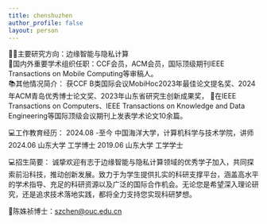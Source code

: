 ```yaml
---
title: chenshuzhen
author_profile: false
layout: person
---
```


👨‍🏫主要研究方向：边缘智能与隐私计算<br>
🏫国内外重要学术组织任职：CCF会员，ACM会员，国际顶级期刊IEEE Transactions on Mobile Computing等审稿人。<br>
📚其他情况简介： 获CCF B类国际会议MobiHoc2023年最佳论文提名奖、2024年ACM青岛优秀博士论文奖、2023年山东省研究生创新成果奖，
📑在IEEE Transactions on Computers、IEEE Transactions on Knowledge and Data Engineering等国际顶级会议期刊上发表学术论文10余篇。<br>

💻工作教育经历：
2024.08 -至今 中国海洋大学，计算机科学与技术学院，讲师
2024.06 山东大学 工学博士
2019.06 山东大学 工学学士

💻招生简要：
诚挚欢迎有志于边缘智能与隐私计算领域的优秀学子加入，共同探索前沿科技，推动创新发展。致力于为学生提供扎实的科研支撑平台，涵盖高水平的学术指导、充足的科研资源以及广泛的国际合作机会。无论您是希望深入理论研究，还是追求技术落地实践，都将全力支持您实现科研梦想。<br>

🧑‍陈姝祯博士：szchen@ouc.edu.cn
